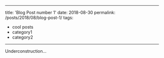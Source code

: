 

---
title: 'Blog Post number 1'
date: 2018-08-30
permalink: /posts/2018/08/blog-post-1/
tags:
  - cool posts
  - category1
  - category2
---

Underconstruction...
